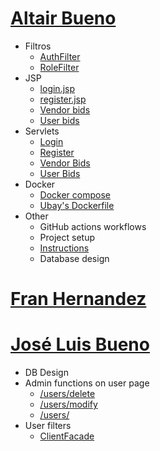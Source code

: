 # [Altair Bueno](https://github.com/Altair-Bueno/ubay/commits/master?author=Altair-Bueno)

- Filtros
  - [AuthFilter](src/main/java/uma/taw/ubay/filter/AuthFilter.java)
  - [RoleFilter](src/main/java/uma/taw/ubay/filter/RoleFilter.java)
- JSP
  - [login.jsp](src/main/webapp/auth/login.jsp)
  - [register.jsp](src/main/webapp/auth/register.jsp)
  - [Vendor bids](src/main/webapp/vendor/bids/index.jsp)
  - [User bids](src/main/webapp/vendor/bids/index.jsp)
- Servlets
  - [Login](src/main/java/uma/taw/ubay/servlet/auth/Login.java)
  - [Register](src/main/java/uma/taw/ubay/servlet/auth/Register.java)
  - [Vendor Bids](src/main/java/uma/taw/ubay/servlet/vendor/bids/Index.java)
  - [User Bids](src/main/java/uma/taw/ubay/servlet/users/bids/Index.java)
- Docker
  - [Docker compose](docker-compose.yml)
  - [Ubay's Dockerfile](Dockerfile)
- Other
  - GitHub actions workflows
  - Project setup
  - [Instructions](README.md)
  - Database design

# [Fran Hernandez](https://github.com/Altair-Bueno/ubay/commits/master?author=fran1215)


# [José Luis Bueno](https://github.com/Altair-Bueno/ubay/commits/master?author=jxtaaa)
- DB Design
- Admin functions on user page
  - [/users/delete](src/main/java/uma/taw/ubay/servlet/users/Delete.java)
  - [/users/modify](src/main/java/uma/taw/ubay/servlet/users/Modify.java)
  - [/users/](src/main/java/uma/taw/ubay/servlet/users/Users.java)
- User filters
  - [ClientFacade](src/main/java/uma/taw/ubay/dao/ClientFacade.java)
